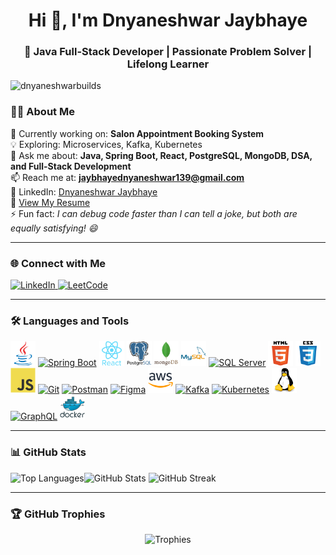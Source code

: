 <h1 align="center">Hi 👋, I'm Dnyaneshwar Jaybhaye</h1>
<h3 align="center">🚀 Java Full-Stack Developer | Passionate Problem Solver | Lifelong Learner</h3>

<p align="left">
  <img src="https://komarev.com/ghpvc/?username=dnyaneshwarbuilds&label=Profile%20views&color=0e75b6&style=flat" alt="dnyaneshwarbuilds" />
</p>



### 🧑‍💻 About Me

🔭 Currently working on: **Salon Appointment Booking System**  
💡 Exploring: Microservices, Kafka, Kubernetes  
💬 Ask me about: **Java, Spring Boot, React, PostgreSQL, MongoDB, DSA, and Full-Stack Development**  
📫 Reach me at: **jaybhayednyaneshwar139@gmail.com**  
🔗 LinkedIn: [Dnyaneshwar Jaybhaye](https://www.linkedin.com/in/dnyaneshwarjaybhaye/)  
📄 [View My Resume](https://drive.google.com/file/d/1j-roEJYzgLJPVQaiK1eiVZK7xP3QTuSW/view?usp=sharing)  
⚡ Fun fact: *I can debug code faster than I can tell a joke, but both are equally satisfying! 😄*

---

### 🌐 Connect with Me

<p align="left">
  <a href="https://www.linkedin.com/in/dnyaneshwarjaybhaye/" target="_blank">
    <img src="https://raw.githubusercontent.com/rahuldkjain/github-profile-readme-generator/master/src/images/icons/Social/linked-in-alt.svg" alt="LinkedIn" height="30" width="40" />
  </a>
  <a href="https://www.leetcode.com/dnyaneshwar_codes" target="_blank">
    <img src="https://raw.githubusercontent.com/rahuldkjain/github-profile-readme-generator/master/src/images/icons/Social/leet-code.svg" alt="LeetCode" height="30" width="40" />
  </a>
</p>

---

### 🛠️ Languages and Tools

<p align="left">
  <a href="https://www.java.com" target="_blank"><img src="https://raw.githubusercontent.com/devicons/devicon/master/icons/java/java-original.svg" alt="Java" width="40" height="40"/></a>
  <a href="https://spring.io/" target="_blank"><img src="https://www.vectorlogo.zone/logos/springio/springio-icon.svg" alt="Spring Boot" width="40" height="40"/></a>
  <a href="https://reactjs.org/" target="_blank"><img src="https://raw.githubusercontent.com/devicons/devicon/master/icons/react/react-original-wordmark.svg" alt="React" width="40" height="40"/></a>
  <a href="https://www.postgresql.org/" target="_blank"><img src="https://raw.githubusercontent.com/devicons/devicon/master/icons/postgresql/postgresql-original-wordmark.svg" alt="PostgreSQL" width="40" height="40"/></a>
  <a href="https://www.mongodb.com/" target="_blank"><img src="https://raw.githubusercontent.com/devicons/devicon/master/icons/mongodb/mongodb-original-wordmark.svg" alt="MongoDB" width="40" height="40"/></a>
  <a href="https://www.mysql.com/" target="_blank"><img src="https://raw.githubusercontent.com/devicons/devicon/master/icons/mysql/mysql-original-wordmark.svg" alt="MySQL" width="40" height="40"/></a>
  <a href="https://www.microsoft.com/en-us/sql-server" target="_blank"><img src="https://www.svgrepo.com/show/303229/microsoft-sql-server-logo.svg" alt="SQL Server" width="40" height="40"/></a>
  <a href="https://developer.mozilla.org/en-US/docs/Web/HTML" target="_blank"><img src="https://raw.githubusercontent.com/devicons/devicon/master/icons/html5/html5-original-wordmark.svg" alt="HTML5" width="40" height="40"/></a>
  <a href="https://www.w3schools.com/css/" target="_blank"><img src="https://raw.githubusercontent.com/devicons/devicon/master/icons/css3/css3-original-wordmark.svg" alt="CSS3" width="40" height="40"/></a>
  <a href="https://developer.mozilla.org/en-US/docs/Web/JavaScript" target="_blank"><img src="https://raw.githubusercontent.com/devicons/devicon/master/icons/javascript/javascript-original.svg" alt="JavaScript" width="40" height="40"/></a>
  <a href="https://git-scm.com/" target="_blank"><img src="https://www.vectorlogo.zone/logos/git-scm/git-scm-icon.svg" alt="Git" width="40" height="40"/></a>
  <a href="https://postman.com" target="_blank"><img src="https://www.vectorlogo.zone/logos/getpostman/getpostman-icon.svg" alt="Postman" width="40" height="40"/></a>
  <a href="https://www.figma.com/" target="_blank"><img src="https://www.vectorlogo.zone/logos/figma/figma-icon.svg" alt="Figma" width="40" height="40"/></a>
  <a href="https://aws.amazon.com" target="_blank"><img src="https://raw.githubusercontent.com/devicons/devicon/master/icons/amazonwebservices/amazonwebservices-original-wordmark.svg" alt="AWS" width="40" height="40"/></a>
  <a href="https://kafka.apache.org/" target="_blank"><img src="https://www.vectorlogo.zone/logos/apache_kafka/apache_kafka-icon.svg" alt="Kafka" width="40" height="40"/></a>
  <a href="https://kubernetes.io" target="_blank"><img src="https://www.vectorlogo.zone/logos/kubernetes/kubernetes-icon.svg" alt="Kubernetes" width="40" height="40"/></a>
  <a href="https://www.linux.org/" target="_blank"><img src="https://raw.githubusercontent.com/devicons/devicon/master/icons/linux/linux-original.svg" alt="Linux" width="40" height="40"/></a>
  <a href="https://graphql.org" target="_blank"><img src="https://www.vectorlogo.zone/logos/graphql/graphql-icon.svg" alt="GraphQL" width="40" height="40"/></a>
  <a href="https://www.docker.com/" target="_blank"><img src="https://raw.githubusercontent.com/devicons/devicon/master/icons/docker/docker-original-wordmark.svg" alt="Docker" width="40" height="40"/></a>
</p>

---


### 📊 GitHub Stats

<p >
  <img  align="left" src="https://github-readme-stats.vercel.app/api/top-langs?username=dnyaneshwarbuilds&show_icons=true&locale=en&layout=compact" alt="Top Languages" />
  <img src="https://github-readme-stats.vercel.app/api?username=dnyaneshwarbuilds&show_icons=true&locale=en" alt="GitHub Stats" />
  <img src="https://github-readme-streak-stats.herokuapp.com/?user=dnyaneshwarbuilds" alt="GitHub Streak" />
  </p>



---

### 🏆 GitHub Trophies

<p align="center">
  <img src="https://github-profile-trophy.vercel.app/?username=dnyaneshwarbuilds&theme=flat&column=8" alt="Trophies" />
</p>
